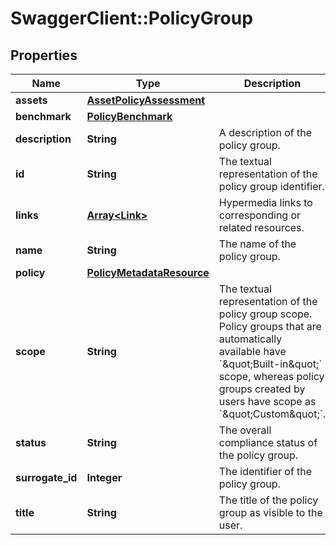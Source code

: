 # SwaggerClient::PolicyGroup

## Properties
Name | Type | Description | Notes
------------ | ------------- | ------------- | -------------
**assets** | [**AssetPolicyAssessment**](AssetPolicyAssessment.md) |  | [optional] 
**benchmark** | [**PolicyBenchmark**](PolicyBenchmark.md) |  | [optional] 
**description** | **String** | A description of the policy group. | [optional] 
**id** | **String** | The textual representation of the policy group identifier. | [optional] 
**links** | [**Array&lt;Link&gt;**](Link.md) | Hypermedia links to corresponding or related resources. | [optional] 
**name** | **String** | The name of the policy group. | [optional] 
**policy** | [**PolicyMetadataResource**](PolicyMetadataResource.md) |  | [optional] 
**scope** | **String** | The textual representation of the policy group scope. Policy groups that are automatically available have &#x60;\&quot;Built-in\&quot;&#x60; scope, whereas policy groups created by users have scope as &#x60;\&quot;Custom\&quot;&#x60;. | [optional] 
**status** | **String** | The overall compliance status of the policy group. | [optional] 
**surrogate_id** | **Integer** | The identifier of the policy group. | [optional] 
**title** | **String** | The title of the policy group as visible to the user. | [optional] 

